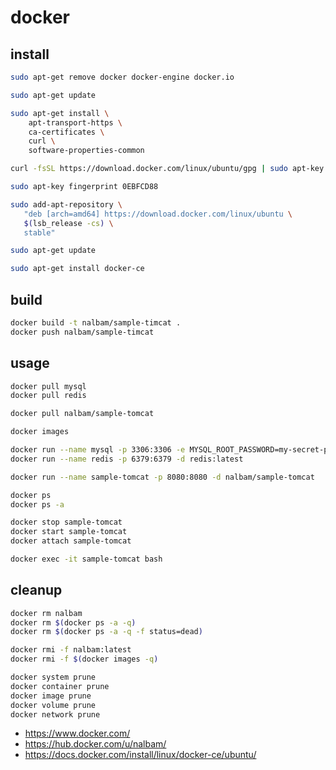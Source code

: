 # docker

## install

```bash
sudo apt-get remove docker docker-engine docker.io

sudo apt-get update

sudo apt-get install \
    apt-transport-https \
    ca-certificates \
    curl \
    software-properties-common

curl -fsSL https://download.docker.com/linux/ubuntu/gpg | sudo apt-key add -

sudo apt-key fingerprint 0EBFCD88

sudo add-apt-repository \
   "deb [arch=amd64] https://download.docker.com/linux/ubuntu \
   $(lsb_release -cs) \
   stable"

sudo apt-get update

sudo apt-get install docker-ce
```

## build

```bash
docker build -t nalbam/sample-timcat .
docker push nalbam/sample-timcat
```

## usage

```bash
docker pull mysql
docker pull redis

docker pull nalbam/sample-tomcat

docker images

docker run --name mysql -p 3306:3306 -e MYSQL_ROOT_PASSWORD=my-secret-pw -d mysql:latest
docker run --name redis -p 6379:6379 -d redis:latest

docker run --name sample-tomcat -p 8080:8080 -d nalbam/sample-tomcat

docker ps
docker ps -a

docker stop sample-tomcat
docker start sample-tomcat
docker attach sample-tomcat

docker exec -it sample-tomcat bash
```

## cleanup

```bash
docker rm nalbam
docker rm $(docker ps -a -q)
docker rm $(docker ps -a -q -f status=dead)

docker rmi -f nalbam:latest
docker rmi -f $(docker images -q)

docker system prune
docker container prune
docker image prune
docker volume prune
docker network prune
```

* <https://www.docker.com/>
* <https://hub.docker.com/u/nalbam/>
* <https://docs.docker.com/install/linux/docker-ce/ubuntu/>
